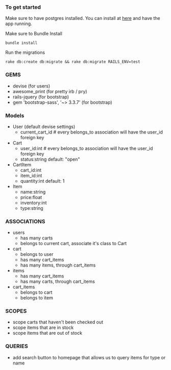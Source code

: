 ### To get started ###
Make sure to have postgres installed. You can install at [here](https://postgresapp.com/) and have the app running.

Make sure to Bundle Install
```
bundle install
```

Run the migrations
```
rake db:create db:migrate && rake db:migrate RAILS_ENV=test
```

### GEMS ###
- devise (for users)
- awesome_print (for pretty irb / pry)
- rails-jquery (for bootstrap)
- gem 'bootstrap-sass', '~> 3.3.7' (for bootstrap)

### Models ###
- User (default devise settings)
  - current_cart_id # every belongs_to association will have the user_id foreign key
- Cart
  - user_id:int # every belongs_to association will have the user_id foreign key
  - status:string default: "open"
- CartItem
  - cart_id:int
  - item_id:int
  - quantity:int default: 1
- Item
  - name:string
  - price:float
  - inventory:int
  - type:string
### ASSOCIATIONS ###
- users
  - has many carts
  - belongs to current cart, associate it's class to Cart
- cart
  - belongs to user
  - has many cart_items
  - has many items, through cart_items
- items
  - has many cart_items
  - has many carts, through cart_items
- cart_items
  - belongs to cart
  - belongs to item

### SCOPES ###
- scope carts that haven't been checked out
- scope items that are in stock
- scope items that are out of stock

### QUERIES ###
- add search button to homepage that allows us to query items for type or name
